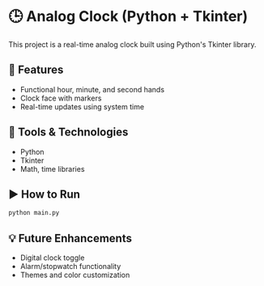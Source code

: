 # 🕒 Analog Clock (Python + Tkinter)

This project is a real-time analog clock built using Python's Tkinter library.

## 🔧 Features
- Functional hour, minute, and second hands
- Clock face with markers
- Real-time updates using system time

## 📁 Tools & Technologies
- Python
- Tkinter
- Math, time libraries

## ▶️ How to Run
```bash
python main.py
```

## 💡 Future Enhancements
- Digital clock toggle
- Alarm/stopwatch functionality
- Themes and color customization
